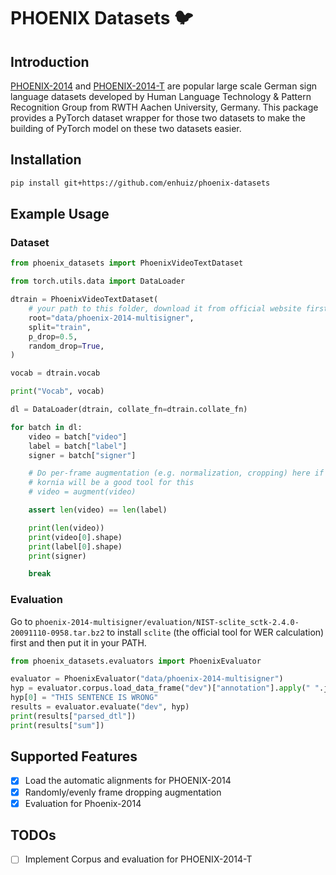 # PHOENIX Datasets 🐦

## Introduction

[PHOENIX-2014](https://www-i6.informatik.rwth-aachen.de/~koller/RWTH-PHOENIX/) and [PHOENIX-2014-T](https://www-i6.informatik.rwth-aachen.de/~koller/RWTH-PHOENIX-2014-T/) are popular large scale German sign language datasets developed by Human Language Technology & Pattern Recognition Group from RWTH Aachen University, Germany. This package provides a PyTorch dataset wrapper for those two datasets to make the building of PyTorch model on these two datasets easier.

## Installation

```bash
pip install git+https://github.com/enhuiz/phoenix-datasets
```

## Example Usage

### Dataset

```python
from phoenix_datasets import PhoenixVideoTextDataset

from torch.utils.data import DataLoader

dtrain = PhoenixVideoTextDataset(
    # your path to this folder, download it from official website first.
    root="data/phoenix-2014-multisigner",
    split="train",
    p_drop=0.5,
    random_drop=True,
)

vocab = dtrain.vocab

print("Vocab", vocab)

dl = DataLoader(dtrain, collate_fn=dtrain.collate_fn)

for batch in dl:
    video = batch["video"]
    label = batch["label"]
    signer = batch["signer"]

    # Do per-frame augmentation (e.g. normalization, cropping) here if needed.
    # kornia will be a good tool for this
    # video = augment(video)

    assert len(video) == len(label)

    print(len(video))
    print(video[0].shape)
    print(label[0].shape)
    print(signer)

    break
```

### Evaluation

Go to `phoenix-2014-multisigner/evaluation/NIST-sclite_sctk-2.4.0-20091110-0958.tar.bz2` to install `sclite` (the official tool for WER calculation) first and then put it in your PATH.

```python
from phoenix_datasets.evaluators import PhoenixEvaluator

evaluator = PhoenixEvaluator("data/phoenix-2014-multisigner")
hyp = evaluator.corpus.load_data_frame("dev")["annotation"].apply(" ".join).tolist()
hyp[0] = "THIS SENTENCE IS WRONG"
results = evaluator.evaluate("dev", hyp)
print(results["parsed_dtl"])
print(results["sum"])
```

## Supported Features

- [x] Load the automatic alignments for PHOENIX-2014
- [x] Randomly/evenly frame dropping augmentation
- [x] Evaluation for Phoenix-2014

## TODOs

- [ ] Implement Corpus and evaluation for PHOENIX-2014-T
